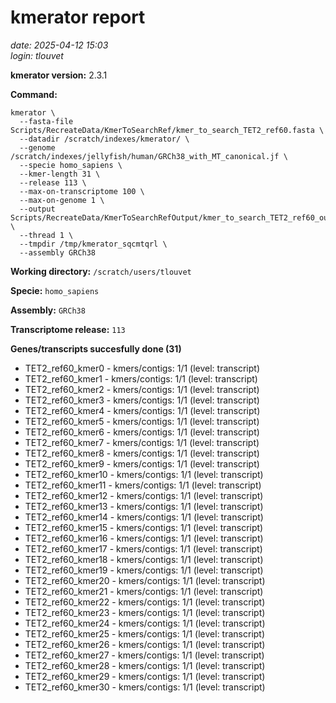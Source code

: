 # kmerator report
*date: 2025-04-12 15:03*  
*login: tlouvet*

**kmerator version:** 2.3.1

**Command:**

```
kmerator \
  --fasta-file Scripts/RecreateData/KmerToSearchRef/kmer_to_search_TET2_ref60.fasta \
  --datadir /scratch/indexes/kmerator/ \
  --genome /scratch/indexes/jellyfish/human/GRCh38_with_MT_canonical.jf \
  --specie homo_sapiens \
  --kmer-length 31 \
  --release 113 \
  --max-on-transcriptome 100 \
  --max-on-genome 1 \
  --output Scripts/RecreateData/KmerToSearchRefOutput/kmer_to_search_TET2_ref60_output \
  --thread 1 \
  --tmpdir /tmp/kmerator_sqcmtqrl \
  --assembly GRCh38
```

**Working directory:** `/scratch/users/tlouvet`

**Specie:** `homo_sapiens`

**Assembly:** `GRCh38`

**Transcriptome release:** `113`

**Genes/transcripts succesfully done (31)**

- TET2_ref60_kmer0 - kmers/contigs: 1/1 (level: transcript)
- TET2_ref60_kmer1 - kmers/contigs: 1/1 (level: transcript)
- TET2_ref60_kmer2 - kmers/contigs: 1/1 (level: transcript)
- TET2_ref60_kmer3 - kmers/contigs: 1/1 (level: transcript)
- TET2_ref60_kmer4 - kmers/contigs: 1/1 (level: transcript)
- TET2_ref60_kmer5 - kmers/contigs: 1/1 (level: transcript)
- TET2_ref60_kmer6 - kmers/contigs: 1/1 (level: transcript)
- TET2_ref60_kmer7 - kmers/contigs: 1/1 (level: transcript)
- TET2_ref60_kmer8 - kmers/contigs: 1/1 (level: transcript)
- TET2_ref60_kmer9 - kmers/contigs: 1/1 (level: transcript)
- TET2_ref60_kmer10 - kmers/contigs: 1/1 (level: transcript)
- TET2_ref60_kmer11 - kmers/contigs: 1/1 (level: transcript)
- TET2_ref60_kmer12 - kmers/contigs: 1/1 (level: transcript)
- TET2_ref60_kmer13 - kmers/contigs: 1/1 (level: transcript)
- TET2_ref60_kmer14 - kmers/contigs: 1/1 (level: transcript)
- TET2_ref60_kmer15 - kmers/contigs: 1/1 (level: transcript)
- TET2_ref60_kmer16 - kmers/contigs: 1/1 (level: transcript)
- TET2_ref60_kmer17 - kmers/contigs: 1/1 (level: transcript)
- TET2_ref60_kmer18 - kmers/contigs: 1/1 (level: transcript)
- TET2_ref60_kmer19 - kmers/contigs: 1/1 (level: transcript)
- TET2_ref60_kmer20 - kmers/contigs: 1/1 (level: transcript)
- TET2_ref60_kmer21 - kmers/contigs: 1/1 (level: transcript)
- TET2_ref60_kmer22 - kmers/contigs: 1/1 (level: transcript)
- TET2_ref60_kmer23 - kmers/contigs: 1/1 (level: transcript)
- TET2_ref60_kmer24 - kmers/contigs: 1/1 (level: transcript)
- TET2_ref60_kmer25 - kmers/contigs: 1/1 (level: transcript)
- TET2_ref60_kmer26 - kmers/contigs: 1/1 (level: transcript)
- TET2_ref60_kmer27 - kmers/contigs: 1/1 (level: transcript)
- TET2_ref60_kmer28 - kmers/contigs: 1/1 (level: transcript)
- TET2_ref60_kmer29 - kmers/contigs: 1/1 (level: transcript)
- TET2_ref60_kmer30 - kmers/contigs: 1/1 (level: transcript)
